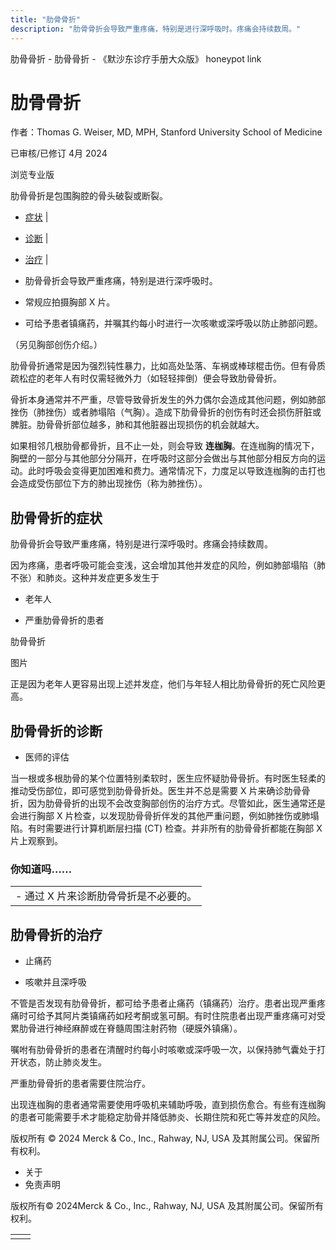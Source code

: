 ```yaml
---
title: "肋骨骨折"
description: "肋骨骨折会导致严重疼痛，特别是进行深呼吸时。疼痛会持续数周。"
---
```


﻿肋骨骨折 \- 肋骨骨折 \- 《默沙东诊疗手册大众版》 honeypot link

# 肋骨骨折

作者：Thomas G. Weiser, MD, MPH, Stanford University School of Medicine

已审核/已修订 4月 2024

浏览专业版

肋骨骨折是包围胸腔的骨头破裂或断裂。

- [症状](#症状_v12777793_zh) \|
- [诊断](#诊断_v12777805_zh) \|
- [治疗](#治疗_v12777822_zh) \|

- 肋骨骨折会导致严重疼痛，特别是进行深呼吸时。

- 常规应拍摄胸部 X 片。

- 可给予患者镇痛药，并嘱其约每小时进行一次咳嗽或深呼吸以防止肺部问题。


（另见胸部创伤介绍。）

肋骨骨折通常是因为强烈钝性暴力，比如高处坠落、车祸或棒球棍击伤。但有骨质疏松症的老年人有时仅需轻微外力（如轻轻摔倒）便会导致肋骨骨折。

骨折本身通常并不严重，尽管导致骨折发生的外力偶尔会造成其他问题，例如肺部挫伤（肺挫伤）或者肺塌陷（气胸）。造成下肋骨骨折的创伤有时还会损伤肝脏或脾脏。肋骨骨折部位越多，肺和其他脏器出现损伤的机会就越大。

如果相邻几根肋骨都骨折，且不止一处，则会导致 **连枷胸**。在连枷胸的情况下，胸壁的一部分与其他部分分隔开，在呼吸时这部分会做出与其他部分相反方向的运动。此时呼吸会变得更加困难和费力。通常情况下，力度足以导致连枷胸的击打也会造成受伤部位下方的肺出现挫伤（称为肺挫伤）。

## 肋骨骨折的症状

肋骨骨折会导致严重疼痛，特别是进行深呼吸时。疼痛会持续数周。

因为疼痛，患者呼吸可能会变浅，这会增加其他并发症的风险，例如肺部塌陷（肺不张）和肺炎。这种并发症更多发生于

- 老年人

- 严重肋骨骨折的患者


肋骨骨折



图片

正是因为老年人更容易出现上述并发症，他们与年轻人相比肋骨骨折的死亡风险更高。

## 肋骨骨折的诊断

- 医师的评估


当一根或多根肋骨的某个位置特别柔软时，医生应怀疑肋骨骨折。有时医生轻柔的推动受伤部位，即可感觉到肋骨骨折处。医生并不总是需要 X 片来确诊肋骨骨折，因为肋骨骨折的出现不会改变胸部创伤的治疗方式。尽管如此，医生通常还是会进行胸部 X 片检查，以发现肋骨骨折伴发的其他严重问题，例如肺挫伤或肺塌陷。有时需要进行计算机断层扫描 (CT) 检查。并非所有的肋骨骨折都能在胸部 X 片上观察到。

### 你知道吗……

|     |
| --- |
| - 通过 X 片来诊断肋骨骨折是不必要的。 |

## 肋骨骨折的治疗

- 止痛药

- 咳嗽并且深呼吸


不管是否发现有肋骨骨折，都可给予患者止痛药（镇痛药）治疗。患者出现严重疼痛时可给予其阿片类镇痛药如羟考酮或氢可酮。有时住院患者出现严重疼痛可对受累肋骨进行神经麻醉或在脊髓周围注射药物（硬膜外镇痛）。

嘱咐有肋骨骨折的患者在清醒时约每小时咳嗽或深呼吸一次，以保持肺气囊处于打开状态，防止肺炎发生。

严重肋骨骨折的患者需要住院治疗。

出现连枷胸的患者通常需要使用呼吸机来辅助呼吸，直到损伤愈合。有些有连枷胸的患者可能需要手术才能稳定肋骨并降低肺炎、长期住院和死亡等并发症的风险。



版权所有 © 2024
Merck & Co., Inc., Rahway, NJ, USA 及其附属公司。保留所有权利。

- 关于
- 免责声明

版权所有© 2024Merck & Co., Inc., Rahway, NJ, USA 及其附属公司。保留所有权利。

|     |     |
| --- | --- |
|  |  |